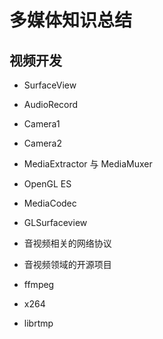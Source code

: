# 多媒体知识总结

## 视频开发

* SurfaceView

* AudioRecord

* Camera1

* Camera2

* MediaExtractor 与 MediaMuxer

* OpenGL ES
* MediaCodec
* GLSurfaceview
* 音视频相关的网络协议
* 音视频领域的开源项目
* ffmpeg
* x264
* librtmp

